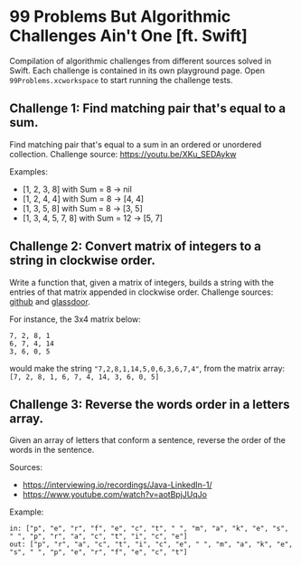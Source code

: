 # 99 Problems But Algorithmic Challenges Ain't One [ft. Swift]

Compilation of algorithmic challenges from different sources solved in Swift. Each challenge is contained in its own playground page. Open `99Problems.xcworkspace` to start running the challenge tests.

## Challenge 1: Find matching pair that's equal to a sum.

Find matching pair that's equal to a sum in an ordered or unordered collection. Challenge source: https://youtu.be/XKu_SEDAykw

Examples:
- [1, 2, 3, 8] with Sum = 8 -> nil
- [1, 2, 4, 4] with Sum = 8 -> [4, 4]
- [1, 3, 5, 8] with Sum = 8 -> [3, 5]
- [1, 3, 4, 5, 7, 8] with Sum = 12 -> [5, 7]

## Challenge 2: Convert matrix of integers to a string in clockwise order.

Write a function that, given a matrix of integers, builds a string with the entries of that matrix appended in clockwise order. Challenge sources: [github](https://github.com/DauntlessDash/ClockwiseBuildStringFromMatrix) and [glassdoor](https://www.glassdoor.com/Interview/-Questions-1-You-have-been-given-2-special-extremely-rugged-Xboxes-You-are-in-an-office-building-that-is-120-storie-QTN_851085.htm).

For instance, the 3x4 matrix below:
```
7, 2, 8, 1
6, 7, 4, 14
3, 6, 0, 5
```
would make the string `"7,2,8,1,14,5,0,6,3,6,7,4"`, 
from the matrix array: `[7, 2, 8, 1, 6, 7, 4, 14, 3, 6, 0, 5]`

## Challenge 3: Reverse the words order in a letters array.

Given an array of letters that conform a sentence, reverse the order of the words in the sentence.

Sources:
- https://interviewing.io/recordings/Java-LinkedIn-1/
- https://www.youtube.com/watch?v=aotBpjJUqJo

Example:
```
in: ["p", "e", "r", "f", "e", "c", "t", " ", "m", "a", "k", "e", "s", " ", "p", "r", "a", "c", "t", "i", "c", "e"]
out: ["p", "r", "a", "c", "t", "i", "c", "e", " ", "m", "a", "k", "e", "s", " ", "p", "e", "r", "f", "e", "c", "t"]
```
